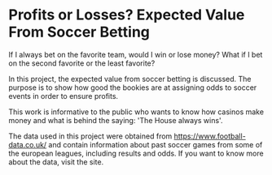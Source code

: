 # Profits or Losses? Expected Value From Soccer Betting

If I always bet on the favorite team, would I win or lose money?
What if I bet on the second favorite or the least favorite?

In this project, the expected value from soccer betting is discussed. The purpose is to show how good the bookies are at assigning odds to soccer events in order to ensure profits.

This work is informative to the public who wants to know how casinos make money and what is behind the saying: 'The House always wins'.

The data used in this project were obtained from https://www.football-data.co.uk/ and contain information about past soccer games from some of the european leagues, including results and odds. If you want to know more about the data, visit the site.
